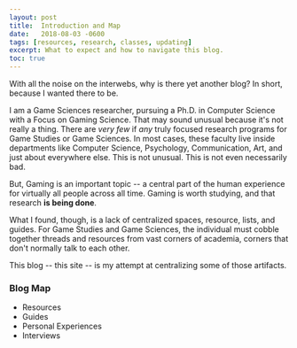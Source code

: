 ```yaml
---
layout: post
title:  Introduction and Map
date:   2018-08-03 -0600
tags: [resources, research, classes, updating]
excerpt: What to expect and how to navigate this blog.
toc: true
---
```


With all the noise on the interwebs, why is there yet another blog? In short, because I wanted there to be.

I am a Game Sciences researcher, pursuing a Ph.D. in Computer Science with a Focus on Gaming Science.
That may sound unusual because it's not really a thing. There are *very few* if *any* truly focused research programs for Game Studies or Game Sciences.
In most cases, these faculty live inside departments like Computer Science, Psychology, Communication, Art, and just about everywhere else.
This is not unusual. This is not even necessarily bad.

But, Gaming is an important topic -- a central part of the human experience for virtually all people across all time.
Gaming is worth studying, and that research **is being done**.

What I found, though, is a lack of centralized spaces, resource, lists, and guides.
For Game Studies and Game Sciences, the individual must cobble together threads and resources from vast corners of academia, corners that don't normally talk to each other.

This blog -- this site -- is my attempt at centralizing some of those artifacts.

### Blog Map
- Resources
- Guides
- Personal Experiences
- Interviews

